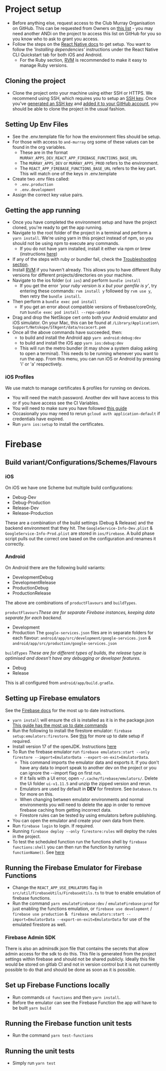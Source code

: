 # Project setup

- Before anything else, request access to the Club Murray Organisation on GitHub. This can be requested from Owners on [this list](https://github.com/orgs/and-murray/people) - you may need another ANDi on the project to access this list on GitHub for you so you know who to ask to grant you access.
- Follow the steps on the [React Native docs](https://reactnative.dev/docs/environment-setup) to get setup. You want to follow the _'Installing dependencies'_ instructions under the React Native CLI Quickstart tab for both iOS and Android.
  - For the Ruby section, [RVM](https://rvm.io/) is recommended to make it easy to manage Ruby versions.

## Cloning the project

- Clone the project onto your machine using either SSH or HTTPS. We recommend using SSH, which requires you to setup an [SSH key](https://github.com/settings/keys). Once you've [generated an SSH key](https://docs.github.com/en/authentication/connecting-to-github-with-ssh/generating-a-new-ssh-key-and-adding-it-to-the-ssh-agent) and [added it to your GitHub account](https://docs.github.com/en/authentication/connecting-to-github-with-ssh/adding-a-new-ssh-key-to-your-github-account), you should be able to clone the project in the usual fashion.

## Setting Up Env Files

- See the .env.template file for how the environment files should be setup.
- For those with access to `and-murray` org some of these values can be found in the org variables.
  - These are in the format `MURRAY_APPS_DEV_REACT_APP_FIREBASE_FUNCTIONS_BASE_URL`
  - The `MURRAY_APPS_DEV` or `MURRAY_APPS_PROD` refers to the environment.
  - The `REACT_APP_FIREBASE_FUNCTIONS_BASE_URL` refers to the key part. This will match one of the keys in .env.template
- Create two .env files called:
  - `.env.production`
  - `.env.development`
- Assign the correct key value pairs.

## Getting the app running

- Once you have completed the environment setup and have the project cloned, you're ready to get the app running.
- Navigate to the root folder of the project in a terminal and perform a `yarn install`. We're using yarn in this project instead of npm, so you should not be using npm to execute any commands.
  - If you do not have yarn installed, install it either via npm or brew (instructions [here](https://classic.yarnpkg.com/lang/en/docs/install/#mac-stable))
- If any of the steps with ruby or bundler fail, check the [Troubleshooting section](#Troubleshooting).
- Install [RVM](https://rvm.io/) if you haven't already. This allows you to have different Ruby versions for different projects/directories on your machine.
- Navigate to the ios folder (`cd ios`) and perform `bundle install`
  - If you get the error _'your ruby version is x but your gemfile is y'_, try entering these commands: `rvm install y` followed by `rvm use y`, then retry the `bundle install`.
- Then perform a `bundle exec pod install`
  - If you get an error about compatible versions of firebase/coreOnly, run `bundle exec pod install --repo-update`
- Drag and drop the NetSkope cert onto both your Android emulator and iOS simulator. On your Mac, this can be found at `/Library/Application\ Support/Netskope/STAgent/data/nscacert.pem`
- Once all the above commands have succeeded, then:
  - to build and install the Android app `yarn android:debug:dev`
  - to build and install the iOS app `yarn ios:debug:dev`
  - This will run the metro bundler (it may show a system dialog asking to open a terminal). This needs to be running whenever you want to run the app. From this menu, you can run iOS or Android by pressing 'i' or 'a' respectively.

### iOS Profiles

We use match to manage certificates & profiles for running on devices.

- You will need the match password. Another dev will have access to this or if you have access see the CI Variables.
- You will need to make sure you have followed [this guide](https://docs.google.com/document/d/14oZZ7y6U2S_buIJgbKvhVqPE9CfNQI0fP_1GbcQ70jw/edit?usp=sharing)
- Occasionally you may need to rerun `gcloud auth application-default` if credentials have expired.
- Run `yarn ios:setup` to install the certificates.

# Firebase

## Build variant/Configurations/Schemes/Flavours

### iOS

On iOS we have one Scheme but multiple build configurations:

- Debug-Dev
- Debug-Production
- Release-Dev
- Release-Production

These are a combination of the build settings (Debug & Release) and the backend environment that they hit. The
`GoogleService-Info-Dev.plist` & `GoogleService-Info-Prod.plist` are stored in `ios/Firebase`. A build phase script pulls out the correct one based on the configuration and renames it correctly.

### Android

On Android there are the following build variants:

- DevelopmentDebug
- DevelopmentRelease
- ProductionDebug
- ProductionRelease

The above are combinations of `productFlavours` and `buildTypes`.

`productFlavours`_These are for separate Firebase instances, keeping data separate for each backend._

- Development
- Production
  The `google-services.json` files are in separate folders for each flavour: `android/app/src/development/google-services.json` & `android/app/src/production/google-services.json`

`buildTypes` _These are for different types of builds, the release type is optimised and doesn't have any debugging or developer features._

- Debug
- Release

This is all configured from `android/app/build.gradle`.

## Setting up Firebase emulators

See the [Firebase docs](https://firebase.google.com/docs/cli/?authuser=0#windows-npm) for the most up to date instructions.

- `yarn install` will ensure the cli is installed as it is in the package.json [This guide has the most up to date commands](https://firebase.google.com/docs/cli/?authuser=0#windows-npm)
- Run the following to install the firestore emulator: `firebase setup:emulators:firestore`. See [this](https://firebase.google.com/docs/firestore/security/test-rules-emulator?hl=en&authuser=0) for more up to date setup if required.
- Install version 17 of the openJDK. Instructions [here](https://medium.com/@datatec.studio/3-steps-to-install-openjdk-11-on-macos-3ae0e10dfa1a)
- To Run the firebase emulator run `firebase emulators:start --only firestore --import=EmulatorData --export-on-exit=EmulatorData`.
  - This command imports the emulator data and exports it. If you don't have any data to import speak to another dev on the project or you can ignore the --import flag on first run.
  - If it fails with a UI error, open `~/.cache/firebase/emulators/`. Delete the Ui folder `ui-v1.11.5` and unzip the zipped version and rerun.
  - Emulators are used by default in **DEV** for firestore. See `Database.ts` for more on this.
  - When changing between emulator environments and normal environments you will need to delete the app in order to remove firebase caching from getting incorrect data.
  - Firestore rules can be tested by using emulators before publishing.
- You can open the emulator and create your own data from there.
- Run `firebase login` to login. If required.
- Running `firebase deploy --only firestore:rules` will deploy the rules in the project.
- To test the scheduled function run the functions shell by `firebase functions:shell` you can then run the function by running `functionName()`. See [here](https://firebase.google.com/docs/functions/local-shell#invoke_pubsub_functions)

## Running the Firebase Emulator for Firebase Functions

- Change the `REACT_APP_USE_EMULATORS` flag in `src/util/FirebaseUtils/FirebaseUtils.ts` to true to enable emulation of firebase functions.
- Run the command `yarn emulateFirebase:dev` / `emulateFirebase:prod` for just enabling the functions emulation, or `firebase use development` / `firebase use production` & ` firebase emulators:start --import=EmulatorData --export-on-exit=EmulatorData` for use of the emulated firestore as well.

### Firebase Admin SDK

There is also an adminsdk json file that contains the secrets that allow admin access for the sdk to do this. This file is generated from the project settings within firebase and should not be shared publicly. Ideally this file would be stored on gitlab CI and not in version control but it is not currently possible to do that and should be done as soon as it is possible.

## Set up Firebase Functions locally

- Run commands `cd functions` and then `yarn install`.
- Before the emulator can see the Firebase Function the app will have to be built `yarn build`

## Running the Firebase function unit tests

- Run the command `yarn test-functions`

## Running the unit tests

- Simply run `yarn test`
